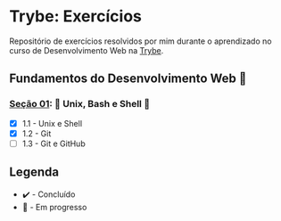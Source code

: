 # Trybe: Exercícios

Repositório de exercícios resolvidos por mim durante o aprendizado no curso de Desenvolvimento Web na [Trybe](https://www.betrybe.com/).

## Fundamentos do Desenvolvimento Web :construction:

### [Seção 01](./fundamentos/secao-01-unix-shell-git/): :penguin: Unix, Bash e Shell :construction:

- [x] 1.1 - Unix e Shell
- [x] 1.2 - Git
- [ ] 1.3 - Git e GitHub

## Legenda

- :heavy_check_mark: - Concluído
- :construction: - Em progresso
